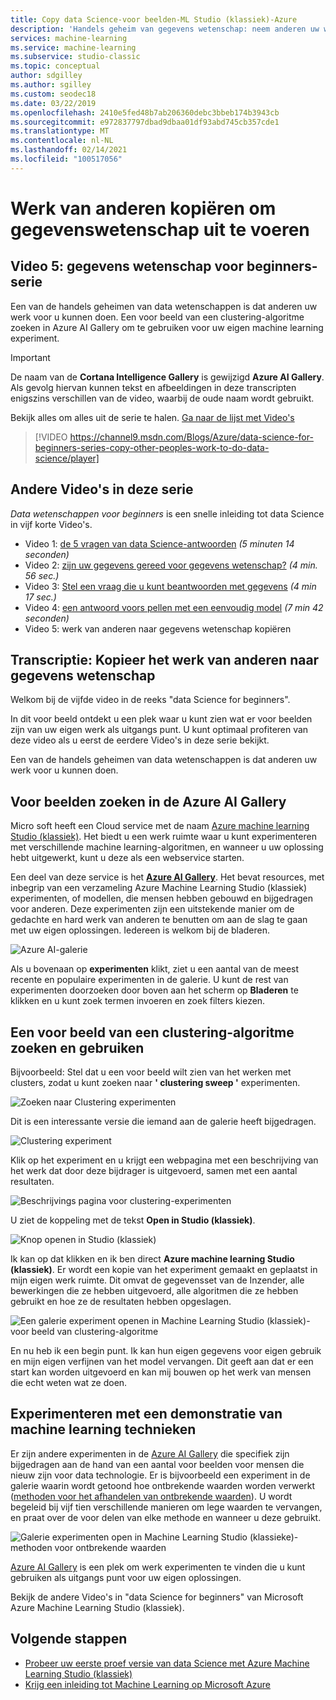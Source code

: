```yaml
---
title: Copy data Science-voor beelden-ML Studio (klassiek)-Azure
description: 'Handels geheim van gegevens wetenschap: neem anderen uw werk voor u. Machine learning-voor beelden ophalen uit de Azure AI Gallery.'
services: machine-learning
ms.service: machine-learning
ms.subservice: studio-classic
ms.topic: conceptual
author: sdgilley
ms.author: sgilley
ms.custom: seodec18
ms.date: 03/22/2019
ms.openlocfilehash: 2410e5fed48b7ab206360debc3bbeb174b3943cb
ms.sourcegitcommit: e972837797dbad9dbaa01df93abd745cb357cde1
ms.translationtype: MT
ms.contentlocale: nl-NL
ms.lasthandoff: 02/14/2021
ms.locfileid: "100517056"
---
```

# <a name="copy-other-peoples-work-to-do-data-science"></a>Werk van anderen kopiëren om gegevenswetenschap uit te voeren
## <a name="video-5-data-science-for-beginners-series"></a>Video 5: gegevens wetenschap voor beginners-serie
Een van de handels geheimen van data wetenschappen is dat anderen uw werk voor u kunnen doen. Een voor beeld van een clustering-algoritme zoeken in Azure AI Gallery om te gebruiken voor uw eigen machine learning experiment.

> [!IMPORTANT]
> De naam van de **Cortana Intelligence Gallery** is gewijzigd **Azure AI Gallery**. Als gevolg hiervan kunnen tekst en afbeeldingen in deze transcripten enigszins verschillen van de video, waarbij de oude naam wordt gebruikt.
>

Bekijk alles om alles uit de serie te halen. [Ga naar de lijst met Video's](#other-videos-in-this-series)
<br>

> [!VIDEO https://channel9.msdn.com/Blogs/Azure/data-science-for-beginners-series-copy-other-peoples-work-to-do-data-science/player]
>
>

## <a name="other-videos-in-this-series"></a>Andere Video's in deze serie
*Data wetenschappen voor beginners* is een snelle inleiding tot data Science in vijf korte Video's.

* Video 1: [de 5 vragen van data Science-antwoorden](data-science-for-beginners-the-5-questions-data-science-answers.md) *(5 minuten 14 seconden)*
* Video 2: [zijn uw gegevens gereed voor gegevens wetenschap?](data-science-for-beginners-is-your-data-ready-for-data-science.md) *(4 min. 56 sec.)*
* Video 3: [Stel een vraag die u kunt beantwoorden met gegevens](data-science-for-beginners-ask-a-question-you-can-answer-with-data.md) *(4 min 17 sec.)*
* Video 4: [een antwoord voors pellen met een eenvoudig model](data-science-for-beginners-predict-an-answer-with-a-simple-model.md) *(7 min 42 seconden)*
* Video 5: werk van anderen naar gegevens wetenschap kopiëren

## <a name="transcript-copy-other-peoples-work-to-do-data-science"></a>Transcriptie: Kopieer het werk van anderen naar gegevens wetenschap
Welkom bij de vijfde video in de reeks "data Science for beginners".

In dit voor beeld ontdekt u een plek waar u kunt zien wat er voor beelden zijn van uw eigen werk als uitgangs punt. U kunt optimaal profiteren van deze video als u eerst de eerdere Video's in deze serie bekijkt.

Een van de handels geheimen van data wetenschappen is dat anderen uw werk voor u kunnen doen.

## <a name="find-examples-in-the-azure-ai-gallery"></a>Voor beelden zoeken in de Azure AI Gallery

Micro soft heeft een Cloud service met de naam [Azure machine learning Studio (klassiek)](https://azure.microsoft.com/services/machine-learning-studio/). Het biedt u een werk ruimte waar u kunt experimenteren met verschillende machine learning-algoritmen, en wanneer u uw oplossing hebt uitgewerkt, kunt u deze als een webservice starten.

Een deel van deze service is het **[Azure AI Gallery](https://gallery.azure.ai/)**. Het bevat resources, met inbegrip van een verzameling Azure Machine Learning Studio (klassiek) experimenten, of modellen, die mensen hebben gebouwd en bijgedragen voor anderen. Deze experimenten zijn een uitstekende manier om de gedachte en hard werk van anderen te benutten om aan de slag te gaan met uw eigen oplossingen. Iedereen is welkom bij de bladeren.

![Azure AI-galerie](./media/data-science-for-beginners-copy-other-peoples-work-to-do-data-science/azure-ai-gallery.png)

Als u bovenaan op **experimenten** klikt, ziet u een aantal van de meest recente en populaire experimenten in de galerie. U kunt de rest van experimenten doorzoeken door boven aan het scherm op **Bladeren** te klikken en u kunt zoek termen invoeren en zoek filters kiezen.

## <a name="find-and-use-a-clustering-algorithm-example"></a>Een voor beeld van een clustering-algoritme zoeken en gebruiken
Bijvoorbeeld: Stel dat u een voor beeld wilt zien van het werken met clusters, zodat u kunt zoeken naar **' clustering sweep '** experimenten.

![Zoeken naar Clustering experimenten](./media/data-science-for-beginners-copy-other-peoples-work-to-do-data-science/search-for-clustering-experiments.png)

Dit is een interessante versie die iemand aan de galerie heeft bijgedragen.

![Clustering experiment](./media/data-science-for-beginners-copy-other-peoples-work-to-do-data-science/clustering-experiment.png)

Klik op het experiment en u krijgt een webpagina met een beschrijving van het werk dat door deze bijdrager is uitgevoerd, samen met een aantal resultaten.

![Beschrijvings pagina voor clustering-experimenten](./media/data-science-for-beginners-copy-other-peoples-work-to-do-data-science/clustering-experiment-description-page.png)

U ziet de koppeling met de tekst **Open in Studio (klassiek)**.

![Knop openen in Studio (klassiek)](./media/data-science-for-beginners-copy-other-peoples-work-to-do-data-science/open-in-studio.png)

Ik kan op dat klikken en ik ben direct **Azure machine learning Studio (klassiek)**. Er wordt een kopie van het experiment gemaakt en geplaatst in mijn eigen werk ruimte. Dit omvat de gegevensset van de Inzender, alle bewerkingen die ze hebben uitgevoerd, alle algoritmen die ze hebben gebruikt en hoe ze de resultaten hebben opgeslagen.

![Een galerie experiment openen in Machine Learning Studio (klassiek)-voor beeld van clustering-algoritme](./media/data-science-for-beginners-copy-other-peoples-work-to-do-data-science/cluster-experiment-open-in-studio.png)

En nu heb ik een begin punt. Ik kan hun eigen gegevens voor eigen gebruik en mijn eigen verfijnen van het model vervangen. Dit geeft aan dat er een start kan worden uitgevoerd en kan mij bouwen op het werk van mensen die echt weten wat ze doen.

## <a name="find-experiments-that-demonstrate-machine-learning-techniques"></a>Experimenteren met een demonstratie van machine learning technieken
Er zijn andere experimenten in de [Azure AI Gallery](https://gallery.azure.ai) die specifiek zijn bijgedragen aan de hand van een aantal voor beelden voor mensen die nieuw zijn voor data technologie. Er is bijvoorbeeld een experiment in de galerie waarin wordt getoond hoe ontbrekende waarden worden verwerkt ([methoden voor het afhandelen van ontbrekende waarden](https://gallery.azure.ai/Experiment/Methods-for-handling-missing-values-1)). U wordt begeleid bij vijf tien verschillende manieren om lege waarden te vervangen, en praat over de voor delen van elke methode en wanneer u deze gebruikt.

![Galerie experimenten open in Machine Learning Studio (klassieke)-methoden voor ontbrekende waarden](./media/data-science-for-beginners-copy-other-peoples-work-to-do-data-science/experiment-methods-for-handling-missing-values.png)

[Azure AI Gallery](https://gallery.azure.ai) is een plek om werk experimenten te vinden die u kunt gebruiken als uitgangs punt voor uw eigen oplossingen.

Bekijk de andere Video's in "data Science for beginners" van Microsoft Azure Machine Learning Studio (klassiek).

## <a name="next-steps"></a>Volgende stappen
* [Probeer uw eerste proef versie van data Science met Azure Machine Learning Studio (klassiek)](create-experiment.md)
* [Krijg een inleiding tot Machine Learning op Microsoft Azure](../overview-what-is-azure-ml.md)